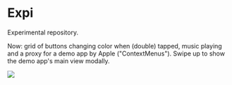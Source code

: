 # Expi

Experimental repository.

Now: grid of buttons changing color when (double) tapped, music playing and a proxy for a demo app by Apple ("ContextMenus"). Swipe up to show the demo app's main view modally.

[![](xbarapp.com/public/img/xbar-menu-preview.png)](https://xbarapp.com/)
